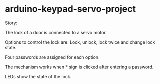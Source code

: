 # arduino-keypad-servo-project

Story: 

The lock of a door is connected to a servo motor. 

Options to control the lock are: Lock, unlock, lock twice and change lock state.

Four passwords are assigned for each option.

The mechanism works when * sign is clicked after entering a password. 

LEDs show the state of the lock.

